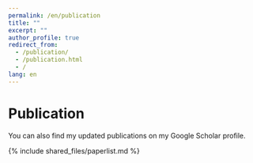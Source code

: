 ```yaml
---
permalink: /en/publication
title: ""
excerpt: ""
author_profile: true
redirect_from: 
  - /publication/
  - /publication.html
  - /
lang: en
---
```

# Publication

You can also find my updated publications on my Google Scholar profile.

{% include shared_files/paperlist.md %}

